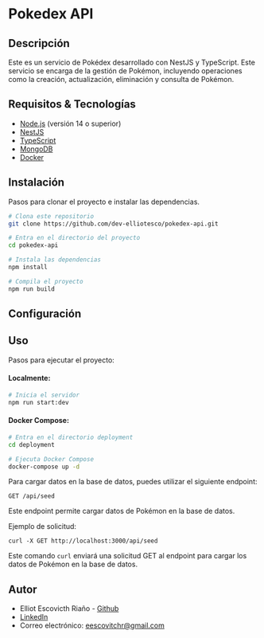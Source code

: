 # Pokedex API

## Descripción
Este es un servicio de Pokédex desarrollado con NestJS y TypeScript. Este servicio se encarga de la gestión de Pokémon, incluyendo operaciones como la creación, actualización, eliminación y consulta de Pokémon.


## Requisitos & Tecnologías
- [Node.js](https://nodejs.org/) (versión 14 o superior)
- [NestJS](https://nestjs.com/)
- [TypeScript](https://www.typescriptlang.org/)
- [MongoDB](https://www.mongodb.com/)
- [Docker](https://www.docker.com/)

## Instalación
Pasos para clonar el proyecto e instalar  las dependencias.

```bash
# Clona este repositorio
git clone https://github.com/dev-elliotesco/pokedex-api.git

# Entra en el directorio del proyecto
cd pokedex-api

# Instala las dependencias
npm install

# Compila el proyecto
npm run build

```

## Configuración


## Uso

Pasos para ejecutar el proyecto:

#### Localmente:

```bash
# Inicia el servidor
npm run start:dev
```

#### Docker Compose:

```bash
# Entra en el directorio deployment
cd deployment

# Ejecuta Docker Compose
docker-compose up -d
```

Para cargar datos en la base de datos, puedes utilizar el siguiente endpoint:

```
GET /api/seed
```
Este endpoint permite cargar datos de Pokémon en la base de datos.

Ejemplo de solicitud:

```
curl -X GET http://localhost:3000/api/seed
```

Este comando ```curl``` enviará una solicitud GET al endpoint para cargar los datos de Pokémon en la base de datos.

## Autor
- Elliot Escovicth Riaño - [Github](https://github.com/dev-elliotesco)
- [LinkedIn](https://https://www.linkedin.com/in/elliot-escovitch-580007205/)
- Correo electrónico: eescovitchr@gmail.com